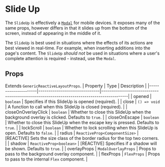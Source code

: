 # Slide Up
The `SlideUp` is effectively a [`Modal`](../../core/components/overlays/modal.md) for mobile devices. It exposes many of the same props, however differs in that it slides up from the bottom of the screen, instead of appearing in the middle of it.

The `SlideUp` is best used in situations where the effects of its actions are best viewed in real-time. For example, when inserting additions into the page's content. The `SlideUp` *should not* be used in situations where a user's complete attention is required - instead, use the `Modal`.


## Props
Extends `GenericReactiveLayoutProps`.
| Property            | Type                          | Description                                                                               |
|---------------------|-------------------------------|-------------------------------------------------------------------------------------------|
| opened              | `boolean`                     | Specifies if this SlideUp is opened (required).                                           |
| close               | `() => void`                  | A function to call when this SlideUp is closed (required).                                |
| closeOnOverlayClick | `boolean`                     | Whether to close this SlideUp when the background overlay is clicked. Defaults to `true`. |
| closeOnEscape       | `boolean`                     | Whether to close this SlideUp when the escape key is pressed. Defaults to `true`.         |
| lockScroll          | `boolean`                     | Whether to lock scrolling when this SlideUp is open. Defaults to `false`.                 |
| radius              | `ReactiveProp<ComponentSize>` | [REACTIVE] Sets the size class of the border radius for the top two corners.              |
| shadow              | `ReactiveProp<boolean>`       | [REACTIVE] Specifies if a shadow will be shown. Defaults to `true`.                       |
| overlayProps        | `ModalOverlayProps`           | Props to pass to the background overlay component.                                        |
| flexProps           | `FlexProps`                   | Props to pass to the internal `Flex` component.                                           |